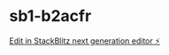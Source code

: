 # sb1-b2acfr

[Edit in StackBlitz next generation editor ⚡️](https://stackblitz.com/~/github.com/nickgiulioni1/sb1-b2acfr)